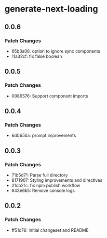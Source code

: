 # generate-next-loading

## 0.0.6

### Patch Changes

- 65b3a08: option to ignore sync components
- 11a32cf: fix false boolean

## 0.0.5

### Patch Changes

- 0086576: Support component imports

## 0.0.4

### Patch Changes

- 6d0650a: prompt improvements

## 0.0.3

### Patch Changes

- 71b5d71: Parse full directory
- 8171907: Styling improvements and directives
- 21cb21c: fix npm publish workflow
- 643e6b5: Remove console logs

## 0.0.2

### Patch Changes

- ff51c76: Initial changeset and README
